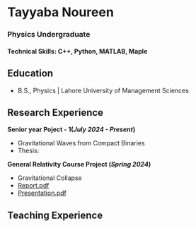 # Tayyaba Noureen
### Physics Undergraduate

#### Technical Skills: C++, Python, MATLAB, Maple

## Education			        		
- B.S., Physics | Lahore University of Management Sciences

## Research Experience
**Senior year Poject - 1(_July 2024 - Present_)**
- Gravitational Waves from Compact Binaries
- Thesis: 

**General Relativity Course Project (_Spring 2024_)**
- Gravitational Collapse
- [Report.pdf](assets/Tayyaba_Noureen_Gravitational_Collapse.pdf)
- [Presentation.pdf]()

## Teaching Experience
###




